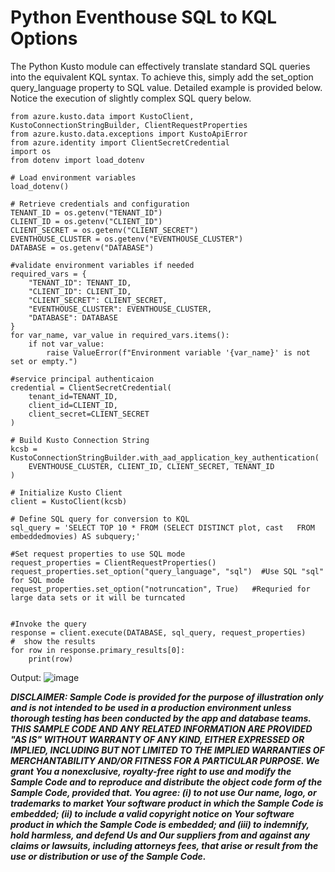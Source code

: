 # Python Eventhouse SQL to KQL Options
<link rel="icon" href="articles/fabric_16_color.svg" type="image/x-icon" >

The Python Kusto module can effectively translate standard SQL queries into the equivalent KQL syntax. To achieve this, simply add the set_option query_language property to SQL value. Detailed example is provided below.
Notice the execution of slightly complex SQL query below.

```
from azure.kusto.data import KustoClient, KustoConnectionStringBuilder, ClientRequestProperties
from azure.kusto.data.exceptions import KustoApiError
from azure.identity import ClientSecretCredential
import os
from dotenv import load_dotenv

# Load environment variables
load_dotenv()

# Retrieve credentials and configuration
TENANT_ID = os.getenv("TENANT_ID")
CLIENT_ID = os.getenv("CLIENT_ID")
CLIENT_SECRET = os.getenv("CLIENT_SECRET")
EVENTHOUSE_CLUSTER = os.getenv("EVENTHOUSE_CLUSTER")
DATABASE = os.getenv("DATABASE")

#validate environment variables if needed
required_vars = {
    "TENANT_ID": TENANT_ID,
    "CLIENT_ID": CLIENT_ID,
    "CLIENT_SECRET": CLIENT_SECRET,
    "EVENTHOUSE_CLUSTER": EVENTHOUSE_CLUSTER,
    "DATABASE": DATABASE
}
for var_name, var_value in required_vars.items():
    if not var_value:
        raise ValueError(f"Environment variable '{var_name}' is not set or empty.")

#service principal authenticaion
credential = ClientSecretCredential(
    tenant_id=TENANT_ID,
    client_id=CLIENT_ID,
    client_secret=CLIENT_SECRET
)

# Build Kusto Connection String
kcsb = KustoConnectionStringBuilder.with_aad_application_key_authentication(
    EVENTHOUSE_CLUSTER, CLIENT_ID, CLIENT_SECRET, TENANT_ID
)

# Initialize Kusto Client
client = KustoClient(kcsb)

# Define SQL query for conversion to KQL
sql_query = 'SELECT TOP 10 * FROM (SELECT DISTINCT plot, cast   FROM embeddedmovies) AS subquery;'

#Set request properties to use SQL mode
request_properties = ClientRequestProperties()
request_properties.set_option("query_language", "sql")  #Use SQL "sql" for SQL mode
request_properties.set_option("notruncation", True)   #Requried for large data sets or it will be turncated 


#Invoke the query
response = client.execute(DATABASE, sql_query, request_properties)
#  show the results 
for row in response.primary_results[0]:
    print(row)
```

Output: 
![image](https://github.com/user-attachments/assets/2265d3e2-50e7-4037-8ba3-bd8c7c07f182)


***DISCLAIMER: Sample Code is provided for the purpose of illustration only and is not intended to be used in a production environment unless thorough testing has been conducted by the app and database teams. THIS SAMPLE CODE AND ANY RELATED INFORMATION ARE PROVIDED "AS IS" WITHOUT WARRANTY OF ANY KIND, EITHER EXPRESSED OR IMPLIED, INCLUDING BUT NOT LIMITED TO THE IMPLIED WARRANTIES OF MERCHANTABILITY AND/OR FITNESS FOR A PARTICULAR PURPOSE. We grant You a nonexclusive, royalty-free right to use and modify the Sample Code and to reproduce and distribute the object code form of the Sample Code, provided that. You agree: (i) to not use Our name, logo, or trademarks to market Your software product in which the Sample Code is embedded; (ii) to include a valid copyright notice on Your software product in which the Sample Code is embedded; and (iii) to indemnify, hold harmless, and defend Us and Our suppliers from and against any claims or lawsuits, including attorneys fees, that arise or result from the use or distribution or use of the Sample Code.***
